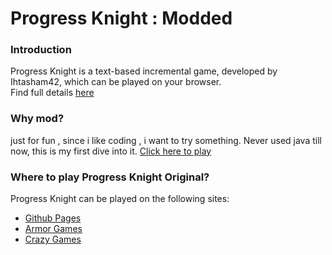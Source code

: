 # Progress Knight : Modded

### Introduction
Progress Knight is a text-based incremental game, developed by Ihtasham42, which can be played on your browser.\
Find full details [here](https://github.com/ihtasham42/progress-knight/tree/main)

### Why mod?
just for fun , since i like coding , i want to try something.
Never used java till now, this is my first dive into it.
[Click here to play](https://tempestaethel.github.io/Progress-knight/)


### Where to play Progress Knight Original?
Progress Knight can be played on the following sites:  
- [Github Pages](https://ihtasham42.github.io/progress-knight/)  
- [Armor Games](https://armorgames.com/progress-knight-game/19095)
- [Crazy Games](https://www.crazygames.com/game/progress-knight)
